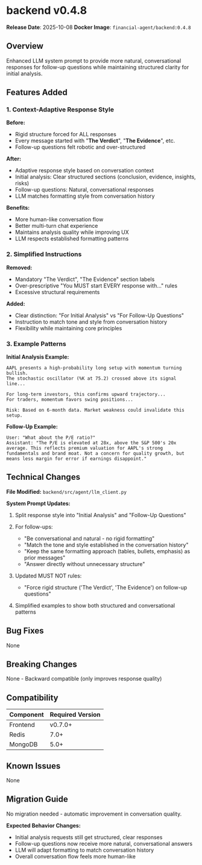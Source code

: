 # backend v0.4.8

**Release Date**: 2025-10-08
**Docker Image**: `financial-agent/backend:0.4.8`

## Overview

Enhanced LLM system prompt to provide more natural, conversational responses for follow-up questions while maintaining structured clarity for initial analysis.

## Features Added

### 1. Context-Adaptive Response Style

**Before:**
- Rigid structure forced for ALL responses
- Every message started with "**The Verdict**", "**The Evidence**", etc.
- Follow-up questions felt robotic and over-structured

**After:**
- Adaptive response style based on conversation context
- Initial analysis: Clear structured sections (conclusion, evidence, insights, risks)
- Follow-up questions: Natural, conversational responses
- LLM matches formatting style from conversation history

**Benefits:**
- More human-like conversation flow
- Better multi-turn chat experience
- Maintains analysis quality while improving UX
- LLM respects established formatting patterns

### 2. Simplified Instructions

**Removed:**
- Mandatory "The Verdict", "The Evidence" section labels
- Over-prescriptive "You MUST start EVERY response with..." rules
- Excessive structural requirements

**Added:**
- Clear distinction: "For Initial Analysis" vs "For Follow-Up Questions"
- Instruction to match tone and style from conversation history
- Flexibility while maintaining core principles

### 3. Example Patterns

**Initial Analysis Example:**
```
AAPL presents a high-probability long setup with momentum turning bullish.
The stochastic oscillator (%K at 75.2) crossed above its signal line...

For long-term investors, this confirms upward trajectory...
For traders, momentum favors swing positions...

Risk: Based on 6-month data. Market weakness could invalidate this setup.
```

**Follow-Up Example:**
```
User: "What about the P/E ratio?"
Assistant: "The P/E is elevated at 28x, above the S&P 500's 20x average. This reflects premium valuation for AAPL's strong fundamentals and brand moat. Not a concern for quality growth, but means less margin for error if earnings disappoint."
```

## Technical Changes

**File Modified:** `backend/src/agent/llm_client.py`

**System Prompt Updates:**
1. Split response style into "Initial Analysis" and "Follow-Up Questions"
2. For follow-ups:
   - "Be conversational and natural - no rigid formatting"
   - "Match the tone and style established in the conversation history"
   - "Keep the same formatting approach (tables, bullets, emphasis) as prior messages"
   - "Answer directly without unnecessary structure"

3. Updated MUST NOT rules:
   - "Force rigid structure ('The Verdict', 'The Evidence') on follow-up questions"

4. Simplified examples to show both structured and conversational patterns

## Bug Fixes

None

## Breaking Changes

None - Backward compatible (only improves response quality)

## Compatibility

| Component | Required Version |
|-----------|-----------------|
| Frontend | v0.7.0+ |
| Redis | 7.0+ |
| MongoDB | 5.0+ |

## Known Issues

None

## Migration Guide

No migration needed - automatic improvement in conversation quality.

**Expected Behavior Changes:**
- Initial analysis requests still get structured, clear responses
- Follow-up questions now receive more natural, conversational answers
- LLM will adapt formatting to match conversation history
- Overall conversation flow feels more human-like
